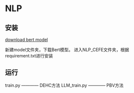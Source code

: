 # NLP

## 安装

[download bert model](https://huggingface.co/hfl/chinese-bert-wwm)

新建model文件夹，下载Bert模型。
进入NLP_CEFE文件夹，根据requirement.txt进行安装

## 运行

train.py      ————   DEHC方法
LLM_train.py  ————   PBV方法
